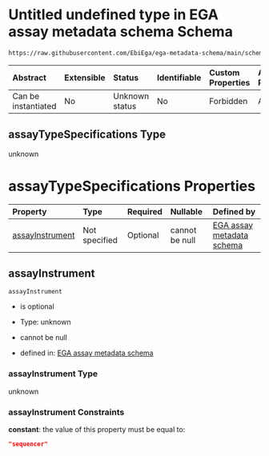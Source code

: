 # Untitled undefined type in EGA assay metadata schema Schema

```txt
https://raw.githubusercontent.com/EbiEga/ega-metadata-schema/main/schemas/EGA.assay.json#/allOf/1/if/properties/assayTypeSpecifications
```



| Abstract            | Extensible | Status         | Identifiable | Custom Properties | Additional Properties | Access Restrictions | Defined In                                                                 |
| :------------------ | :--------- | :------------- | :----------- | :---------------- | :-------------------- | :------------------ | :------------------------------------------------------------------------- |
| Can be instantiated | No         | Unknown status | No           | Forbidden         | Allowed               | none                | [EGA.assay.json\*](../../../schemas/EGA.assay.json "open original schema") |

## assayTypeSpecifications Type

unknown

# assayTypeSpecifications Properties

| Property                            | Type          | Required | Nullable       | Defined by                                                                                                                                                                                                                                                                                                                 |
| :---------------------------------- | :------------ | :------- | :------------- | :------------------------------------------------------------------------------------------------------------------------------------------------------------------------------------------------------------------------------------------------------------------------------------------------------------------------- |
| [assayInstrument](#assayinstrument) | Not specified | Optional | cannot be null | [EGA assay metadata schema](ega-3-allof-allowed-filetypes-for-a-sequencing-assay-if-properties-assaytypespecifications-properties-assayinstrument.md "https://raw.githubusercontent.com/EbiEga/ega-metadata-schema/main/schemas/EGA.assay.json#/allOf/1/if/properties/assayTypeSpecifications/properties/assayInstrument") |

## assayInstrument



`assayInstrument`

*   is optional

*   Type: unknown

*   cannot be null

*   defined in: [EGA assay metadata schema](ega-3-allof-allowed-filetypes-for-a-sequencing-assay-if-properties-assaytypespecifications-properties-assayinstrument.md "https://raw.githubusercontent.com/EbiEga/ega-metadata-schema/main/schemas/EGA.assay.json#/allOf/1/if/properties/assayTypeSpecifications/properties/assayInstrument")

### assayInstrument Type

unknown

### assayInstrument Constraints

**constant**: the value of this property must be equal to:

```json
"sequencer"
```
